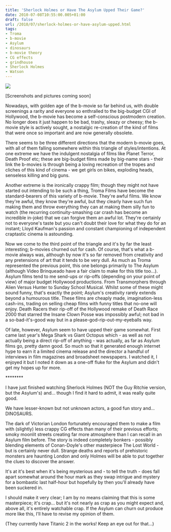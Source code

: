 ```yaml
---
title: 'Sherlock Holmes or Have The Asylum Upped Their Game?'
date: 2010-07-08T10:55:00.005+01:00
draft: false
url: /2010/07/sherlock-holmes-or-have-asylum-upped.html
tags: 
- Troma
- b-movie
- Asylum
- dinosaurs
- b-movie theory
- CG effects
- grindhouse
- Sherlock Holmes
- Watson
---
```


[![](https://blogger.googleusercontent.com/img/b/R29vZ2xl/AVvXsEjoDiHL1uFBmPhoDFryoM7H9VCU389ImRnOC1C46JheGewvR9NlZB-N1RsXYmdVwknwBxYSff_S4WYytFXfUqa1tkATRz8jx2oSeL4SOPj50TzT6fN9ef8DqW7mA3Ey59HhcRciqgDxmNs/s800/sherlock-holmes.jpg)](http://picasaweb.google.com/lh/photo/XIU-jEfG-BNXuVrBaElzAO54nN1RycrV_oQh2IHYfkI?feat=embedwebsite)  
  
\[Screenshots and pictures coming soon\]  
  
Nowadays, with golden age of the b-movie so far behind us, with double screenings a rarity and everyone so enthralled to the big-budget CGI of Hollywood, the b-movie has become a self-conscious postmodern creation. No longer does it just happen to be bad, trashy, sleazy or cheesy; the b-movie style is actively sought, a nostalgic re-creation of the kind of films that were once so important and are now generally obsolete.  
  
There seems to be three different directions that the modern b-movie goes, with all of them falling somewhere within this triangle of styles/intentions. At one extreme we have the indulgent nostalgia of films like Planet Terror, Death Proof etc; these are big-budget films made by big-name stars - their link the b-movies is through being a loving recreation of the tropes and cliches of this kind of cinema - we get girls on bikes, exploding heads, senseless killing and big guns.  
  
Another extreme is the ironically crappy film; though they might not have started out intending to be such a thing, Troma Films have become the standard-bearers of this variety of b-movie. They're awful films. We know they're awful, they know they're awful, but they clearly have such fun making them and throw everything they can at making them silly fun to watch (the recurring continuity-smashing car crash has become an incredible in-joke) that we can forgive them an awful lot. They're certainly not to everyone's taste but you can't doubt their love for what they do for an instant; Lloyd Kaufman's passion and constant championing of independent craptastic cinema is astounding.  
  
Now we come to the third point of the triangle and it's by far the least interesting; b-movies churned out for cash. Of course, that's what a b-movie always was, although by now it's so far removed from creativity and any pretensions of art that it tends to be very dull. As much as Troma represented the previous point, this one belongs primarily to The Asylum (although Video Brinqueado have a fair claim to make for this title too...). Asylum films tend to me send-ups or rip-offs (depending on your point of view) of major budget Hollywood productions. From Transmorphers through Alien Versus Hunter to Sunday School Musical. Whilst some of these might sound funny, that's exactly the point; Asylum's creativity rarely extends beyond a humourous title. These films are cheaply made, imagination-less cash-ins, trading on selling cheap films with funny titles that no-one will enjoy. Death Racers their rip-off of the Hollywood remake of Death Race 2000 that starred the Insane Clown Posse was impossibly awful; not bad in a so-bad-it's-good way but in a please-god-rip-out-my-eyeballs way.  
  
Of late, however, Asylum seem to have upped their game somewhat. First came last year's Mega Shark vs Giant Octopus which - as well as not actually being a direct rip-off of anything - was actually, as far as Asylum films go, pretty damn good. So much so that it generated enough internet hype to earn it a limited cinema release and the director a handful of interviews in film magazines and broadsheet newspapers. I watched it, I enjoyed it but I noted it down as a one-off fluke for the Asylum and didn't get my hopes up for more.  
  

\*\*\*\*\*\*\*\*  

  
I have just finished watching Sherlock Holmes (NOT the Guy Ritchie version, but the Asylum's) and... though I find it hard to admit, it was really quite good.  
  
We have lesser-known but not unknown actors, a good fun story and... DINOSAURS.  
  
The dark of Victorian London fortunately encouraged them to make a film with (slightly) less crappy CG effects than many of their previous efforts; smoky moonlit streets creating far more atmosphere than I can recall in an Asylum film before. The story is indeed completely bonkers - possibly blending elements of Conan-Doyle's other masterpiece The Lost World - but is certainly never dull. Strange deaths and reports of prehistoric monsters are haunting London and only Holmes will be able to put together the clues to discover the answer.  
  
It's at it's best when it's being mysterious and - to tell the truth - does fall apart somewhat around the hour mark as they swap intrigue and mystery for a bombastic last half-hour but hopefully by then you'll already have been suckered in.  
  
I should make it very clear; I am by no means claiming that this is some masterpiece; it's crap... but it's not nearly as crap as you might expect and, above all, it's entirely watchable crap. If the Asylum can churn out produce more like this, I'll have to revise my opinion of them.  
  
(They currently have Titanic 2 in the works! Keep an eye out for that...)